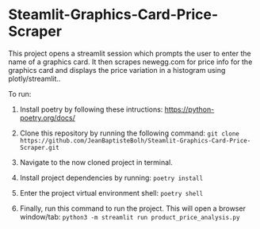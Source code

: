# Steamlit-Graphics-Card-Price-Scraper
This project opens a streamlit session which prompts the user to enter the name of a graphics card.  It then scrapes newegg.com for price info for the graphics card and displays the price variation in a histogram using plotly/streamlit..

To run:

1. Install poetry by following these intructions: 
https://python-poetry.org/docs/

2. Clone this repository by running the following command:
```git clone https://github.com/JeanBaptisteBolh/Steamlit-Graphics-Card-Price-Scraper.git```

3. Navigate to the now cloned project in terminal.

4. Install project dependencies by running:
```poetry install```

5. Enter the project virtual environment shell:
```poetry shell```

6. Finally, run this command to run the project.  This will open a browser window/tab:
```python3 -m streamlit run product_price_analysis.py```
